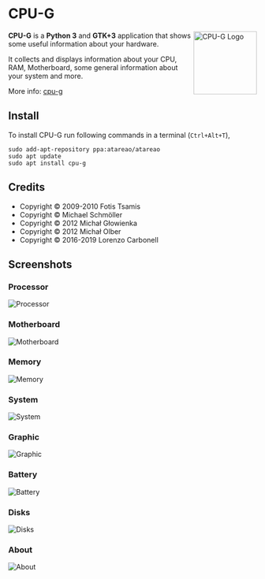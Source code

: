 # CPU-G

<img src="./data/icons/cpu-g.png" align="right"
     title="CPU-G Logo" width="128" height="128">


**CPU-G** is a **Python 3** and **GTK+3** application that shows some useful information about your hardware.

It collects and displays information about your CPU, RAM, Motherboard, some general information about your system and more.

More info: [cpu-g](https://www.atareao.es/aplicacion/cpu-g-donde-ver-hardware-instalado/)

## Install

To install CPU-G run following commands in a terminal (`Ctrl+Alt+T`),

```
sudo add-apt-repository ppa:atareao/atareao
sudo apt update
sudo apt install cpu-g
```

## Credits

* Copyright © 2009-2010 Fotis Tsamis
* Copyright © Michael Schmöller
* Copyright © 2012 Michał Głowienka
* Copyright © 2012 Michał Olber
* Copyright © 2016-2019 Lorenzo Carbonell

## Screenshots

### Processor

![Processor](./screenshots/cpu-g-processor.png)

### Motherboard

![Motherboard](./screenshots/cpu-g-motherboard.png)

### Memory

![Memory](./screenshots/cpu-g-memory.png)

### System

![System](./screenshots/cpu-g-system.png)

### Graphic

![Graphic](./screenshots/cpu-g-graphic.png)

### Battery

![Battery](./screenshots/cpu-g-battery.png)

### Disks

![Disks](./screenshots/cpu-g-disks.png)

### About

![About](./screenshots/cpu-g-about.png)